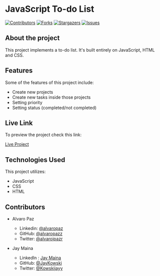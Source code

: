 # JavaScript To-do List

[![Contributors][contributors-shield]][contributors-url]
[![Forks][forks-shield]][forks-url]
[![Stargazers][stars-shield]][stars-url]
[![Issues][issues-shield]][issues-url]

## About the project

This project implements a to-do list. It's built entirely on JavaScript, HTML and CSS.

## Features

Some of the features of this project include:

- Create new projects
- Create new tasks inside those projects
- Setting priority
- Setting status (completed/not completed)

## Live Link

To preview the project check this link:

[Live Project](https://rawcdn.githack.com/JayKowski/to-do-list/7091fd0691325ee23653faa596dd7294d6bfb903/index.html)

## Technologies Used

This project utilizes:

- JavaScript
- CSS
- HTML

<!-- 

## Testing

## Test Output

-->

## Contributors

- Alvaro Paz
  - Linkedin: [@alvaropaz](https://linkedin.com/in/alvaropaz/)
  - GitHub: [@alvaropazz](https://github.com/alvaropazz)
  - Twitter: [@alvaroipazr](https://twitter.com/alvaroipazr)

- Jay Maina
  - LinkedIn : [Jay Maina](https://www.linkedin.com/in/jay-maina)
  - GitHub: [@JayKowski](https://github.com/JayKowski)
  - Twitter: [@Kowskijayy](https://twitter.com/Kowskijayy)
  
<!-- MARKDOWN LINKS & IMAGES -->

[contributors-shield]: https://img.shields.io/github/contributors/JayKowski/to-do-list.svg?style=flat-square
[contributors-url]: https://github.com/JayKowski/to-do-list/graphs/contributors
[forks-shield]: https://img.shields.io/github/forks/JayKowski/to-do-list.svg?style=flat-square
[forks-url]: https://github.com/JayKowski/to-do-list/network/members
[stars-shield]: https://img.shields.io/github/stars/JayKowski/to-do-list.svg?style=flat-square
[stars-url]: https://github.com/JayKowski/to-do-list/stargazers
[issues-shield]: https://img.shields.io/github/issues/JayKowski/to-do-list.svg?style=flat-square
[issues-url]: https://github.com/JayKowski/to-do-list/issues
